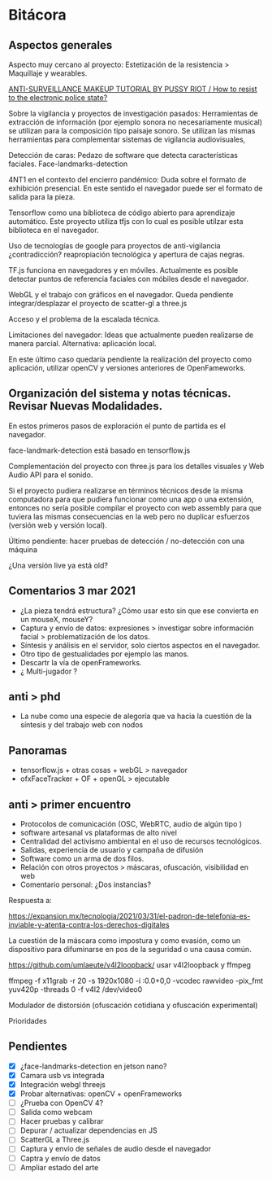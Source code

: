# Bitácora

## Aspectos generales 

Aspecto muy cercano al proyecto: Estetización de la resistencia >  Maquillaje y wearables. 

[ANTI-SURVEILLANCE MAKEUP TUTORIAL BY PUSSY RIOT / How to resist to the electronic police state?](https://www.youtube.com/watch?v=Seex9ayhIfc&ab_channel=PussyRiot)

Sobre la vigilancia y proyectos de investigación pasados: Herramientas de extracción de información (por ejemplo sonora no necesariamente musical) se utilizan para la composición tipo paisaje sonoro. Se utilizan las mismas herramientas para complementar sistemas de vigilancia audiovisuales, 

Detección de caras: Pedazo de software que detecta características faciales. Face-landmarks-detection 

4NT1 en el contexto del encierro pandémico: Duda sobre el formato de exhibición presencial. En este sentido el navegador puede ser el formato de salida para la pieza.

Tensorflow como una biblioteca de código abierto para aprendizaje automático. Este proyecto utiliza tfjs con lo cual es posible utilzar esta biblioteca en el navegador.

Uso de tecnologías de google para proyectos de anti-vigilancia ¿contradicción? reapropiación tecnológica y apertura de cajas negras. 

TF.js funciona en navegadores y en móviles. Actualmente es posible detectar puntos de referencia faciales con móbiles desde el navegador. 

WebGL y el trabajo con gráficos en el navegador. Queda pendiente integrar/desplazar el proyecto de scatter-gl a three.js

Acceso y el problema de la escalada técnica.

Limitaciones del navegador: Ideas que actualmente pueden realizarse de manera parcial. Alternativa: aplicación local. 

En este último caso quedaría pendiente la realización del proyecto como aplicación, utilizar openCV y versiones anteriores de OpenFameworks.

## Organización del sistema y notas técnicas. Revisar Nuevas Modalidades. 

En estos primeros pasos de exploración el punto de partida es el navegador.

face-landmark-detection está basado en tensorflow.js

Complementación del proyecto con three.js para los detalles visuales y Web Audio API para el sonido.

Si el proyecto pudiera realizarse en términos técnicos desde la misma computadora para que pudiera funcionar como una app o una extensión, entonces no sería posible compilar el proyecto con web assembly para que tuviera las mismas consecuencias en la web pero no duplicar esfuerzos (versión web y versión local). 

Último pendiente: hacer pruebas de detección / no-detección con una máquina

¿Una versión live ya está old? 

## Comentarios 3 mar 2021

- ¿La pieza tendrá estructura? ¿Cómo usar esto sin que ese convierta en un mouseX, mouseY?
- Captura y envío de datos: expresiones > investigar sobre información facial > problematización de los datos. 
- Síntesis y análisis en el servidor, solo ciertos aspectos en el navegador.
- Otro tipo de gestualidades por ejemplo las manos. 
- Descartr la vía de openFrameworks. 
- ¿ Multi-jugador ?

## anti > phd

- La nube como una especie de alegoría que va hacia la cuestión de la síntesis y del trabajo web con nodos

## Panoramas

- tensorflow.js + otras cosas + webGL > navegador
- ofxFaceTracker + OF + openGL > ejecutable

## anti > primer encuentro

- Protocolos de comunicación (OSC, WebRTC, audio de algún tipo )
- software artesanal vs plataformas de alto nivel
- Centralidad del activismo ambiental en el uso de recursos tecnológicos.
- Salidas, experiencia de usuario y campaña de difusión
- Software como un arma de dos filos. 
- Relación con otros proyectos > máscaras, ofuscación, visibilidad en web 
- Comentario personal: ¿Dos instancias?

Respuesta a: 

https://expansion.mx/tecnologia/2021/03/31/el-padron-de-telefonia-es-inviable-y-atenta-contra-los-derechos-digitales

La cuestión de la máscara como impostura y como evasión, como un dispositivo para difuminarse en pos de la seguridad o una causa común. 

https://github.com/umlaeute/v4l2loopback/ usar v4l2loopback y ffmpeg

ffmpeg -f x11grab -r 20 -s 1920x1080 -i :0.0+0,0 -vcodec rawvideo -pix_fmt yuv420p -threads 0 -f v4l2 /dev/video0

Modulador de distorsión (ofuscación cotidiana y ofuscación experimental) 

Prioridades 

## Pendientes

- [x] ¿face-landmarks-detection en jetson nano?
- [x] Camara usb vs integrada
- [x] Integración webgl threejs
- [x] Probar alternativas: openCV + openFrameworks
- [ ] ¿Prueba con OpenCV 4?  
- [ ] Salida como webcam 
- [ ] Hacer pruebas y calibrar 
- [ ] Depurar / actualizar dependencias en JS
- [ ] ScatterGL a Three.js
- [ ] Captura y envío de señales de audio desde el navegador
- [ ] Captra y envío de datos 
- [ ] Ampliar estado del arte